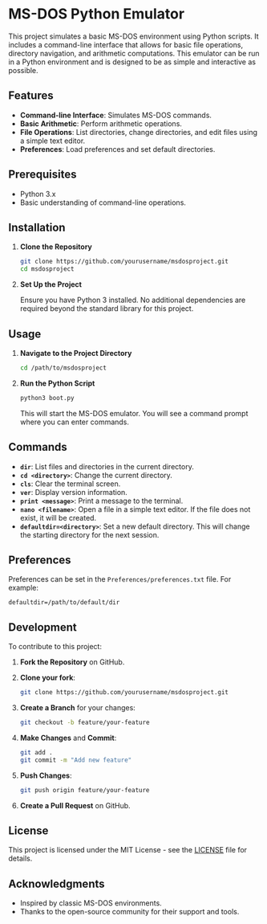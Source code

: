 # MS-DOS Python Emulator

This project simulates a basic MS-DOS environment using Python scripts. It includes a command-line interface that allows for basic file operations, directory navigation, and arithmetic computations. This emulator can be run in a Python environment and is designed to be as simple and interactive as possible.

## Features

- **Command-line Interface**: Simulates MS-DOS commands.
- **Basic Arithmetic**: Perform arithmetic operations.
- **File Operations**: List directories, change directories, and edit files using a simple text editor.
- **Preferences**: Load preferences and set default directories.

## Prerequisites

- Python 3.x
- Basic understanding of command-line operations.

## Installation

1. **Clone the Repository**

   ```bash
   git clone https://github.com/yourusername/msdosproject.git
   cd msdosproject
   ```

2. **Set Up the Project**

   Ensure you have Python 3 installed. No additional dependencies are required beyond the standard library for this project.

## Usage

1. **Navigate to the Project Directory**

   ```bash
   cd /path/to/msdosproject
   ```

2. **Run the Python Script**

   ```bash
   python3 boot.py
   ```

   This will start the MS-DOS emulator. You will see a command prompt where you can enter commands.

## Commands

- **`dir`**: List files and directories in the current directory.
- **`cd <directory>`**: Change the current directory.
- **`cls`**: Clear the terminal screen.
- **`ver`**: Display version information.
- **`print <message>`**: Print a message to the terminal.
- **`nano <filename>`**: Open a file in a simple text editor. If the file does not exist, it will be created.
- **`defaultdir=<directory>`**: Set a new default directory. This will change the starting directory for the next session.

## Preferences

Preferences can be set in the `Preferences/preferences.txt` file. For example:

```
defaultdir=/path/to/default/dir
```

## Development

To contribute to this project:

1. **Fork the Repository** on GitHub.
2. **Clone your fork**:

   ```bash
   git clone https://github.com/yourusername/msdosproject.git
   ```

3. **Create a Branch** for your changes:

   ```bash
   git checkout -b feature/your-feature
   ```

4. **Make Changes** and **Commit**:

   ```bash
   git add .
   git commit -m "Add new feature"
   ```

5. **Push Changes**:

   ```bash
   git push origin feature/your-feature
   ```

6. **Create a Pull Request** on GitHub.

## License

This project is licensed under the MIT License - see the [LICENSE](LICENSE) file for details.

## Acknowledgments

- Inspired by classic MS-DOS environments.
- Thanks to the open-source community for their support and tools.
